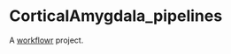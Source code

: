 # CorticalAmygdala_pipelines

A [workflowr][] project.

[workflowr]: https://github.com/workflowr/workflowr

